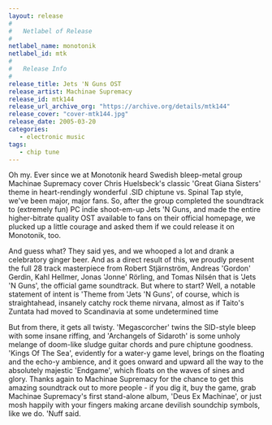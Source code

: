 ```yaml
---
layout: release
#
#   Netlabel of Release
#
netlabel_name: monotonik
netlabel_id: mtk
#
#   Release Info
#
release_title: Jets 'N Guns OST
release_artist: Machinae Supremacy
release_id: mtk144
release_url_archive_org: "https://archive.org/details/mtk144"
release_cover: "cover-mtk144.jpg"
release_date: 2005-03-20
categories:
   - electronic music
tags:
   - chip tune
---
```

Oh my. Ever since we at Monotonik heard Swedish bleep-metal group Machinae Supremacy cover Chris Huelsbeck's classic 'Great Giana Sisters' theme in heart-rendingly wonderful .SID chiptune vs. Spinal Tap style, we've been major, major fans. So, after the group completed the soundtrack to (extremely fun) PC indie shoot-em-up Jets 'N Guns, and made the entire higher-bitrate quality OST available to fans on their official homepage, we plucked up a little courage and asked them if we could release it on Monotonik, too.

And guess what? They said yes, and we whooped a lot and drank a celebratory ginger beer. And as a direct result of this, we proudly present the full 28 track masterpiece from Robert Stjärnström, Andreas 'Gordon' Gerdin, Kahl Hellmer, Jonas 'Jonne' Rörling, and Tomas Nilsén that is 'Jets 'N Guns', the official game soundtrack. But where to start? Well, a notable statement of intent is 'Theme from 'Jets 'N Guns', of course, which is straightahead, insanely catchy rock theme nirvana, almost as if Taito's Zuntata had moved to Scandinavia at some undetermined time

But from there, it gets all twisty. 'Megascorcher' twins the SID-style bleep with some insane riffing, and 'Archangels of Sidaroth' is some unholy melange of doom-like sludge guitar chords and pure chiptune goodness. 'Kings Of The Sea', evidently for a water-y game level, brings on the floating and the echo-y ambience, and it goes onward and upward all the way to the absolutely majestic 'Endgame', which floats on the waves of sines and glory. Thanks again to Machinae Supremacy for the chance to get this amazing soundtrack out to more people - if you dig it, buy the game, grab Machinae Supremacy's first stand-alone album, 'Deus Ex Machinae', or just mosh happily with your fingers making arcane devilish soundchip symbols, like we do. 'Nuff said.

